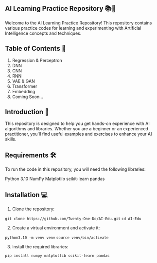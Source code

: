## AI Learning Practice Repository 📚🤖
Welcome to the AI Learning Practice Repository! This repository contains various practice codes for learning and experimenting with Artificial Intelligence concepts and techniques.

## Table of Contents 📑
1. Regression & Perceptron
2. DNN
3. CNN
4. RNN
5. VAE & GAN
6. Transformer
7. Embedding
8. Coming Soon...

## Introduction 📝
This repository is designed to help you get hands-on experience with AI algorithms and libraries. Whether you are a beginner or an experienced practitioner, you'll find useful examples and exercises to enhance your AI skills.

## Requirements 🛠️
To run the code in this repository, you will need the following libraries:

Python 3.10
NumPy
Matplotlib
scikit-learn
pandas

## Installation 💻

1. Clone the repository:

``git clone https://github.com/Twenty-One-Do/AI-Edu.git``
``cd AI-Edu``

2. Create a virtual environment and activate it:

``python3.10 -m venv venv``
``source venv/bin/activate``

3. Install the required libraries:

``pip install numpy matplotlib scikit-learn pandas``
